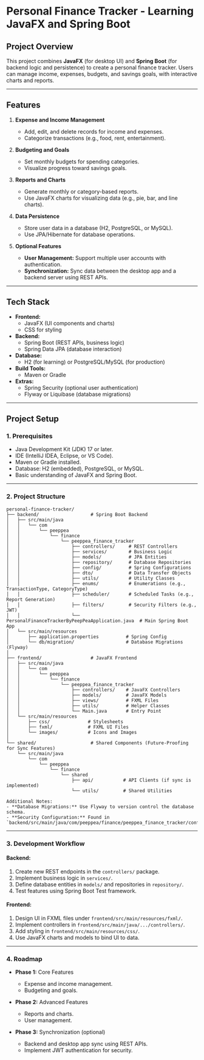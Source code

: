 # Personal Finance Tracker - Learning JavaFX and Spring Boot

## **Project Overview**
This project combines **JavaFX** (for desktop UI) and **Spring Boot** (for backend logic and persistence) to create a personal finance tracker. Users can manage income, expenses, budgets, and savings goals, with interactive charts and reports.

---

## **Features**
1. **Expense and Income Management**
   - Add, edit, and delete records for income and expenses.
   - Categorize transactions (e.g., food, rent, entertainment).

2. **Budgeting and Goals**
   - Set monthly budgets for spending categories.
   - Visualize progress toward savings goals.

3. **Reports and Charts**
   - Generate monthly or category-based reports.
   - Use JavaFX charts for visualizing data (e.g., pie, bar, and line charts).

4. **Data Persistence**
   - Store user data in a database (H2, PostgreSQL, or MySQL).
   - Use JPA/Hibernate for database operations.

5. **Optional Features**
   - **User Management:** Support multiple user accounts with authentication.
   - **Synchronization:** Sync data between the desktop app and a backend server using REST APIs.

---

## **Tech Stack**
- **Frontend:**
  - JavaFX (UI components and charts)
  - CSS for styling
- **Backend:**
  - Spring Boot (REST APIs, business logic)
  - Spring Data JPA (database interaction)
- **Database:**
  - H2 (for learning) or PostgreSQL/MySQL (for production)
- **Build Tools:**
  - Maven or Gradle
- **Extras:**
  - Spring Security (optional user authentication)
  - Flyway or Liquibase (database migrations)

---

## **Project Setup**

### **1. Prerequisites**
- Java Development Kit (JDK) 17 or later.
- IDE (IntelliJ IDEA, Eclipse, or VS Code).
- Maven or Gradle installed.
- Database: H2 (embedded), PostgreSQL, or MySQL.
- Basic understanding of JavaFX and Spring Boot.

---

### **2. Project Structure**

```
personal-finance-tracker/
├── backend/                   # Spring Boot Backend
│   ├── src/main/java
│   │   └── com
│   │       └── peeppea
│   │           └── finance
│   │               └── peeppea_finance_tracker
│   │                   ├── controllers/     # REST Controllers
│   │                   ├── services/        # Business Logic
│   │                   ├── models/          # JPA Entities
│   │                   ├── repository/      # Database Repositories
│   │                   ├── config/          # Spring Configurations
│   │                   ├── dto/             # Data Transfer Objects
│   │                   ├── utils/           # Utility Classes
│   │                   ├── enums/           # Enumerations (e.g., TransactionType, CategoryType)
│   │                   ├── scheduler/       # Scheduled Tasks (e.g., Report Generation)
│   │                   ├── filters/         # Security Filters (e.g., JWT)
│   │                   └── PersonalFinanceTrackerByPeepPeaApplication.java  # Main Spring Boot App
│   └── src/main/resources
│       ├── application.properties          # Spring Config
│       └── db/migration/                   # Database Migrations (Flyway)
│
├── frontend/                  # JavaFX Frontend
│   ├── src/main/java
│   │   └── com
│   │       └── peeppea
│   │           └── finance
│   │               └── peeppea_finance_tracker
│   │                   ├── controllers/    # JavaFX Controllers
│   │                   ├── models/         # JavaFX Models
│   │                   ├── views/          # FXML Files
│   │                   ├── utils/          # Helper Classes
│   │                   └── Main.java       # Entry Point
│   └── src/main/resources
│       ├── css/              # Stylesheets
│       ├── fxml/             # FXML UI Files
│       └── images/           # Icons and Images
│
└── shared/                    # Shared Components (Future-Proofing for Sync Features)
    └── src/main/java
        └── com
            └── peeppea
                └── finance
                    └── shared
                        ├── api/           # API Clients (if sync is implemented)
                        └── utils/         # Shared Utilities

Additional Notes:
- **Database Migrations:** Use Flyway to version control the database schema.
- **Security Configuration:** Found in `backend/src/main/java/com/peeppea/finance/peeppea_finance_tracker/config/WebSecurityConfig.java`.
```

---

### **3. Development Workflow**

#### **Backend:**
1. Create new REST endpoints in the `controllers/` package.
2. Implement business logic in `services/`.
3. Define database entities in `models/` and repositories in `repository/`.
4. Test features using Spring Boot Test framework.

#### **Frontend:**
1. Design UI in FXML files under `frontend/src/main/resources/fxml/`.
2. Implement controllers in `frontend/src/main/java/.../controllers/`.
3. Add styling in `frontend/src/main/resources/css/`.
4. Use JavaFX charts and models to bind UI to data.

---

### **4. Roadmap**

- **Phase 1:** Core Features
  - Expense and income management.
  - Budgeting and goals.

- **Phase 2:** Advanced Features
  - Reports and charts.
  - User management.

- **Phase 3:** Synchronization (optional)
  - Backend and desktop app sync using REST APIs.
  - Implement JWT authentication for security.

